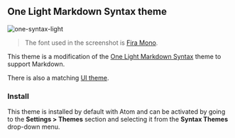 ## One Light Markdown Syntax theme

![one-syntax-light](https://cloud.githubusercontent.com/assets/378023/7783214/c146b4e6-0174-11e5-8377-a57cf0274d5d.png)

> The font used in the screenshot is [Fira Mono](https://github.com/mozilla/Fira).

This theme is a modification of the [One Light Markdown Syntax](https://atom.io/themes/one-light-syntax) theme to support Markdown.

There is also a matching [UI theme](https://atom.io/themes/one-light-ui).

### Install

This theme is installed by default with Atom and can be activated by going to the __Settings > Themes__ section and selecting it from the __Syntax Themes__ drop-down menu.
